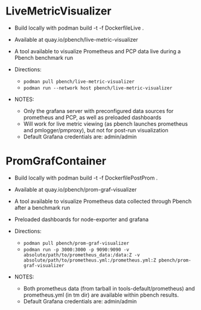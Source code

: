 # LiveMetricVisualizer
- Build locally with podman build -t <name> -f DockerfileLive .
- Available at quay.io/pbench/live-metric-visualizer
- A tool available to visualize Prometheus and PCP data live during a Pbench benchmark run

- Directions:
  -   `podman pull pbench/live-metric-visualizer`
  -   `podman run --network host pbench/live-metric-visualizer`

- NOTES:
  - Only the grafana server with preconfigured data sources for prometheus and PCP, as well as preloaded dashboards
  - Will work for live metric viewing (as pbench launches prometheus and pmlogger/pmproxy), but not for post-run visualization
  - Default Grafana credentials are: admin/admin


# PromGrafContainer
- Build locally with podman build -t <name> -f DockerfilePostProm .
- Available at quay.io/pbench/prom-graf-visualizer
- A tool available to visualize Prometheus data collected through Pbench after a benchmark run
- Preloaded dashboards for node-exporter and grafana

- Directions:
  -   `podman pull pbench/prom-graf-visualizer`
  -   `podman run -p 3000:3000 -p 9090:9090 -v absolute/path/to/prometheus_data:/data:Z -v absolute/path/to/prometheus.yml:/prometheus.yml:Z pbench/prom-graf-visualizer`

- NOTES: 
  - Both prometheus data (from tarball in tools-default/prometheus) and prometheus.yml (in tm dir) are available within pbench results.
  - Default Grafana credentials are: admin/admin
